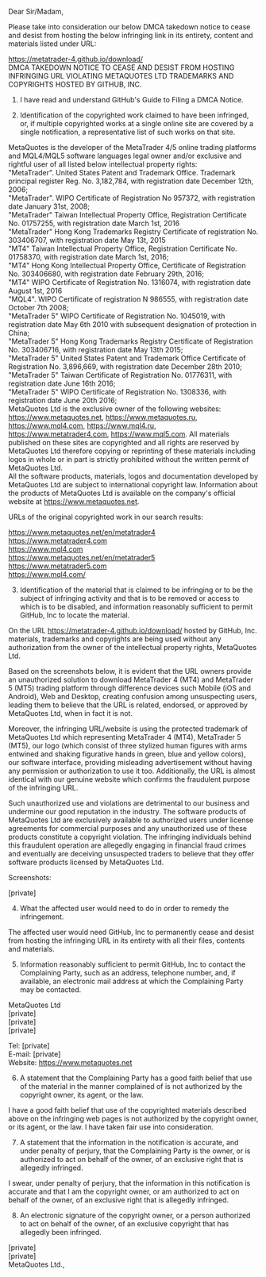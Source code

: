 Dear Sir/Madam,  
  
Please take into consideration our below DMCA takedown notice to cease and desist from hosting the below infringing link in its entirety, content and materials listed under URL:  
  
https://metatrader-4.github.io/download/  
DMCA TAKEDOWN NOTICE TO CEASE AND DESIST FROM HOSTING INFRINGING URL VIOLATING METAQUOTES LTD TRADEMARKS AND COPYRIGHTS HOSTED BY GITHUB, INC.  
  
1. I have read and understand GitHub's Guide to Filing a DMCA Notice.  
  
2. Identification of the copyrighted work claimed to have been infringed, or, if multiple copyrighted works at a single online site are covered by a single notification, a representative list of such works on that site.  
  
MetaQuotes is the developer of the MetaTrader 4/5 online trading platforms and MQL4/MQL5 software languages legal owner and/or exclusive and rightful user of all listed below intellectual property rights:  
"MetaTrader". United States Patent and Trademark Office. Trademark principal register Reg. No. 3,182,784, with registration date December 12th, 2006;  
"MetaTrader". WIPO Certificate of Registration No  957372, with registration date January 31st,  2008;  
"MetaTrader"  Taiwan Intellectual Property Office, Registration Certificate No. 01757255, with registration date March 1st, 2016      
"MetaTrader" Hong Kong Trademarks Registry Certificate of registration No. 303406707, with registration date May 13t, 2015  
"MT4" Taiwan Intellectual Property Office, Registration Certificate No. 01758370, with registration date March 1st, 2016;  
"MT4" Hong Kong Intellectual Property Office, Certificate of Registration No. 303406680, with registration date February 29th, 2016;  
"MT4" WIPO Certificate of Registration No. 1316074, with registration date August 1st, 2016  
"MQL4". WIPO Certificate of registration N 986555, with registration date October 7th  2008;  
"MetaTrader 5"  WIPO Certificate of Registration No. 1045019, with registration date May 6th 2010 with subsequent designation of protection in China;  
"MetaTrader 5"  Hong Kong Trademarks Registry Certificate of Registration No. 303406716, with registration date May 13th 2015;  
"MetaTrader 5"  United States Patent and Trademark Office Certificate of Registration No. 3,896,669, with registration date December 28th 2010;  
"MetaTrader 5"  Taiwan Certificate of Registration No. 01776311, with registration date June 16th 2016;  
"MetaTrader 5"  WIPO Certificate of Registration No. 1308336, with registration date June 20th 2016;  
MetaQuotes Ltd is the exclusive owner of the following websites: https://www.metaquotes.net, https://www.metaquotes.ru, https://www.mql4.com, https://www.mql4.ru, https://www.metatrader4.com, https://www.mql5.com. All materials published on these sites are copyrighted and all rights are reserved by MetaQuotes Ltd therefore copying or reprinting of these materials including logos in whole or in part is strictly prohibited without the written permit of MetaQuotes Ltd.  
All the software products, materials, logos and documentation developed by MetaQuotes Ltd are subject to international copyright law. Information about the products of MetaQuotes Ltd is available on the company's official website at https://www.metaquotes.net.  
  
URLs of the original copyrighted work in our search results:  
  
https://www.metaquotes.net/en/metatrader4  
https://www.metatrader4.com  
https://www.mql4.com   
https://www.metaquotes.net/en/metatrader5   
https://www.metatrader5.com   
https://www.mql4.com/  
  
3. Identification of the material that is claimed to be infringing or to be the subject of infringing activity and that is to be removed or access to which is to be disabled, and information reasonably sufficient to permit GitHub, Inc to locate the material.  
  
On the URL https://metatrader-4.github.io/download/ hosted by GitHub, Inc. materials, trademarks and copyrights are being used without any authorization from the owner of the intellectual property rights, MetaQuotes Ltd.  
  
Based on the screenshots below, it is evident that the URL owners provide an unauthorized solution to download MetaTrader 4 (MT4) and MetaTrader 5 (MT5) trading platform through difference devices such Mobile (iOS and Android), Web and Desktop, creating confusion among unsuspecting users, leading them to believe that the URL is related, endorsed, or approved by MetaQuotes Ltd, when in fact it is not.  
  
Moreover, the infringing URL/website is using the protected trademark of MetaQuotes Ltd which representing MetaTrader 4 (MT4), MetaTrader 5 (MT5), our logo (which consist of three stylized human figures with arms entwined and shaking figurative hands in green, blue and yellow colors), our software interface, providing misleading advertisement without having any permission or authorization to use it too. Additionally, the URL is almost identical with our genuine website which confirms the fraudulent purpose of the infringing URL.  
  
Such unauthorized use and violations are detrimental to our business and undermine our good reputation in the industry. The software products of MetaQuotes Ltd are exclusively available to authorized users under license agreements for commercial purposes and any unauthorized use of these products constitute a copyright violation. The infringing individuals behind this fraudulent operation are allegedly engaging in financial fraud crimes and eventually are deceiving unsuspected traders to believe that they offer software products licensed by MetaQuotes Ltd.   
  
Screenshots:  

[private]  
  
4. What the affected user would need to do in order to remedy the infringement.  
  
‌The affected user would need GitHub, Inc to permanently cease and desist from hosting the infringing URL in its entirety with all their files, contents and materials.  
  
5. Information reasonably sufficient to permit GitHub, Inc to contact the Complaining Party, such as an address, telephone number, and, if available, an electronic mail address at which the Complaining Party may be contacted.  
  
MetaQuotes Ltd  
[private]  
[private]  
[private]   
  
Tel: [private]   
E-mail: [private]  
Website: https://www.metaquotes.net  
  
6. A statement that the Complaining Party has a good faith belief that use of the material in the manner complained of is not authorized by the copyright owner, its agent, or the law.  
  
I have a good faith belief that use of the copyrighted materials described above on the infringing web pages is not authorized by the copyright owner, or its agent, or the law. I have taken fair use into consideration.  
  
7. A statement that the information in the notification is accurate, and under penalty of perjury, that the Complaining Party is the owner, or is authorized to act on behalf of the owner, of an exclusive right that is allegedly infringed.  
  
I swear, under penalty of perjury, that the information in this notification is accurate and that I am the copyright owner, or am authorized to act on behalf of the owner, of an exclusive right that is allegedly infringed.  
  
8. An electronic signature of the copyright owner, or a person authorized to act on behalf of the owner, of an exclusive copyright that has allegedly been infringed.  
  
[private]  
[private]  
MetaQuotes Ltd.,  
